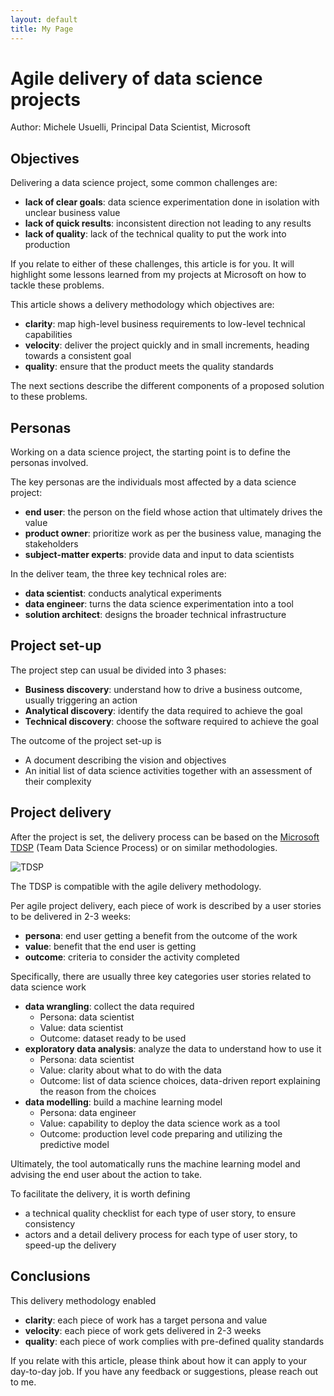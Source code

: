 ```yaml
---
layout: default
title: My Page
---
```


# Agile delivery of data science projects

Author: Michele Usuelli, Principal Data Scientist, Microsoft

## Objectives

Delivering a data science project, some common challenges are:
- **lack of clear goals**: data science experimentation done in isolation with unclear business value
- **lack of quick results**: inconsistent direction not leading to any results
- **lack of quality**: lack of the technical quality to put the work into production

If you relate to either of these challenges, this article is for you. It will highlight some lessons learned from my projects at Microsoft on how to tackle these problems.

This article shows a delivery methodology which objectives are:
- **clarity**: map high-level business requirements to low-level technical capabilities
- **velocity**: deliver the project quickly and in small increments, heading towards a consistent goal
- **quality**: ensure that the product meets the quality standards

The next sections describe the different components of a proposed solution to these problems.



## Personas

Working on a data science project, the starting point is to define the personas involved.

The key personas are the individuals most affected by a data science project:
- **end user**: the person on the field whose action that ultimately drives the value
- **product owner**: prioritize work as per the business value, managing the stakeholders
- **subject-matter experts**: provide data and input to data scientists

In the deliver team, the three key technical roles are:
- **data scientist**: conducts analytical experiments
- **data engineer**: turns the data science experimentation into a tool
- **solution architect**: designs the broader technical infrastructure


## Project set-up

The project step can usual be divided into 3 phases:
- **Business discovery**: understand how to drive a business outcome, usually triggering an action
- **Analytical discovery**: identify the data required to achieve the goal
- **Technical discovery**: choose the software required to achieve the goal

The outcome of the project set-up is
- A document describing the vision and objectives
- An initial list of data science activities together with an assessment of their complexity


## Project delivery

After the project is set, the delivery process can be based on the [Microsoft TDSP](https://docs.microsoft.com/en-us/azure/machine-learning/team-data-science-process/overview) (Team Data Science Process) or on similar methodologies.

![TDSP](https://docs.microsoft.com/en-us/azure/machine-learning/team-data-science-process/media/overview/tdsp-lifecycle2.png)

The TDSP is compatible with the agile delivery methodology.

Per agile project delivery, each piece of work is described by a user stories to be delivered in 2-3 weeks:
- **persona**: end user getting a benefit from the outcome of the work
- **value**: benefit that the end user is getting
- **outcome**: criteria to consider the activity completed

Specifically, there are usually three key categories user stories related to data science work
- **data wrangling**: collect the data required  
  + Persona: data scientist
  + Value: data scientist 
  + Outcome: dataset ready to be used
- **exploratory data analysis**: analyze the data to understand how to use it
  + Persona: data scientist
  + Value: clarity about what to do with the data
  + Outcome: list of data science choices, data-driven report explaining the reason from the choices
- **data modelling**: build a machine learning model
  + Persona: data engineer
  + Value: capability to deploy the data science work as a tool
  + Outcome: production level code preparing and utilizing the predictive model

Ultimately, the tool automatically runs the machine learning model and advising the end user about the action to take.

To facilitate the delivery, it is worth defining
- a technical quality checklist for each type of user story, to ensure consistency
- actors and a detail delivery process for each type of user story, to speed-up the delivery



## Conclusions

This delivery methodology enabled
- **clarity**: each piece of work has a target persona and value
- **velocity**: each piece of work gets delivered in 2-3 weeks
- **quality**: each piece of work complies with pre-defined quality standards

If you relate with this article, please think about how it can apply to your day-to-day job. If you have any feedback or suggestions, please reach out to me.

